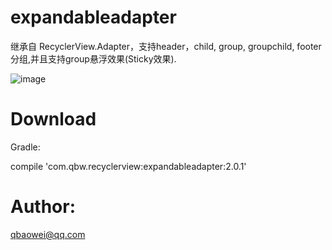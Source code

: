 # expandableadapter



继承自 RecyclerView.Adapter，支持header，child, group, groupchild, footer 分组,并且支持group悬浮效果(Sticky效果).



![image](https://github.com/qbaowei/ExpandableAdapter/raw/master/screenshots/ExpandableAdapter.gif)

# Download


Gradle:


compile 'com.qbw.recyclerview:expandableadapter:2.0.1'


# Author:


qbaowei@qq.com

